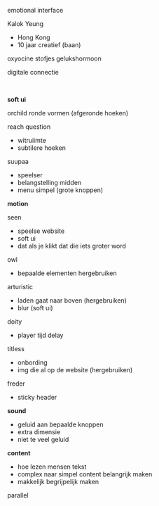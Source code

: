 emotional interface 


Kalok Yeung
- Hong Kong 
- 10 jaar creatief (baan)


oxyocine 
stofjes gelukshormoon

digitale connectie

<br>

**soft ui**

orchild
ronde vormen (afgeronde hoeken)

reach question
- witruiimte
- subtilere hoeken 

suupaa
- speelser
- belangstelling midden 
- menu simpel (grote knoppen)


**motion**

seen 
- speelse website 
- soft ui
- dat als je klikt dat die iets groter word

owl 
- bepaalde elementen hergebruiken

arturistic 
- laden gaat naar boven (hergebruiken)
- blur (soft ui)

doity
- player tijd delay 

titless
- onbording 
- img die al op de website (hergebruiken)

freder
- sticky header 


**sound**
- geluid aan bepaalde knoppen 
- extra dimensie 
- niet te veel geluid


**content**
- hoe lezen mensen tekst 
- complex naar simpel content belangrijk maken 
- makkelijk begrijpelijk maken 

parallel



